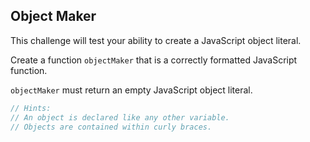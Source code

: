 ## Object Maker
This challenge will test your ability to create a JavaScript object literal.

Create a function `objectMaker` that is a correctly formatted JavaScript function.

`objectMaker` must return an empty JavaScript object literal.

```javascript
// Hints:
// An object is declared like any other variable. 
// Objects are contained within curly braces.
```